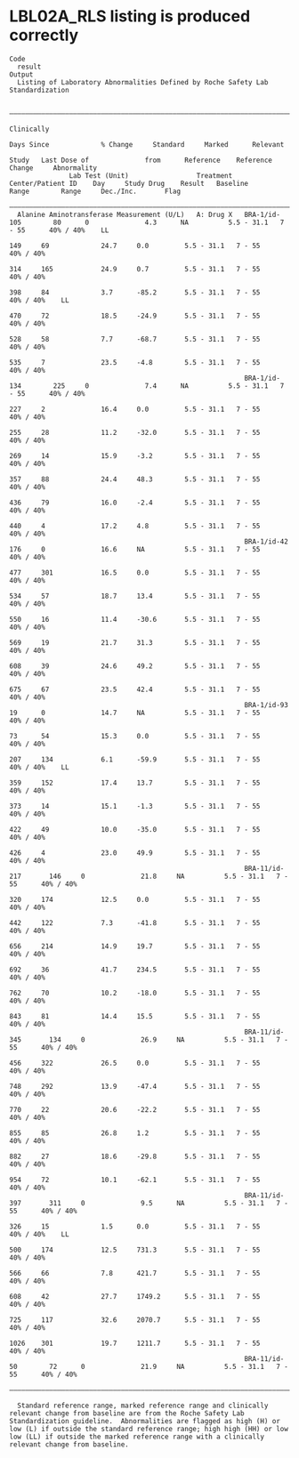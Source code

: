 # LBL02A_RLS listing is produced correctly

    Code
      result
    Output
      Listing of Laboratory Abnormalities Defined by Roche Safety Lab Standardization
      
      ——————————————————————————————————————————————————————————————————————————————————————————————————————————————————————————————————————————————————————————————————————————
                                                                                                                                                        Clinically              
                                                                                            Days Since             % Change     Standard     Marked      Relevant               
                                                                                   Study   Last Dose of              from      Reference    Reference     Change     Abnormality
                   Lab Test (Unit)                 Treatment   Center/Patient ID    Day     Study Drug    Result   Baseline      Range        Range     Dec./Inc.       Flag    
      ——————————————————————————————————————————————————————————————————————————————————————————————————————————————————————————————————————————————————————————————————————————
      Alanine Aminotransferase Measurement (U/L)   A: Drug X   BRA-1/id-105        80      0              4.3      NA          5.5 - 31.1   7 - 55      40% / 40%    LL         
                                                                                   149     69             24.7     0.0         5.5 - 31.1   7 - 55      40% / 40%               
                                                                                   314     165            24.9     0.7         5.5 - 31.1   7 - 55      40% / 40%               
                                                                                   398     84             3.7      -85.2       5.5 - 31.1   7 - 55      40% / 40%    LL         
                                                                                   470     72             18.5     -24.9       5.5 - 31.1   7 - 55      40% / 40%               
                                                                                   528     58             7.7      -68.7       5.5 - 31.1   7 - 55      40% / 40%               
                                                                                   535     7              23.5     -4.8        5.5 - 31.1   7 - 55      40% / 40%               
                                                               BRA-1/id-134        225     0              7.4      NA          5.5 - 31.1   7 - 55      40% / 40%               
                                                                                   227     2              16.4     0.0         5.5 - 31.1   7 - 55      40% / 40%               
                                                                                   255     28             11.2     -32.0       5.5 - 31.1   7 - 55      40% / 40%               
                                                                                   269     14             15.9     -3.2        5.5 - 31.1   7 - 55      40% / 40%               
                                                                                   357     88             24.4     48.3        5.5 - 31.1   7 - 55      40% / 40%               
                                                                                   436     79             16.0     -2.4        5.5 - 31.1   7 - 55      40% / 40%               
                                                                                   440     4              17.2     4.8         5.5 - 31.1   7 - 55      40% / 40%               
                                                               BRA-1/id-42         176     0              16.6     NA          5.5 - 31.1   7 - 55      40% / 40%               
                                                                                   477     301            16.5     0.0         5.5 - 31.1   7 - 55      40% / 40%               
                                                                                   534     57             18.7     13.4        5.5 - 31.1   7 - 55      40% / 40%               
                                                                                   550     16             11.4     -30.6       5.5 - 31.1   7 - 55      40% / 40%               
                                                                                   569     19             21.7     31.3        5.5 - 31.1   7 - 55      40% / 40%               
                                                                                   608     39             24.6     49.2        5.5 - 31.1   7 - 55      40% / 40%               
                                                                                   675     67             23.5     42.4        5.5 - 31.1   7 - 55      40% / 40%               
                                                               BRA-1/id-93         19      0              14.7     NA          5.5 - 31.1   7 - 55      40% / 40%               
                                                                                   73      54             15.3     0.0         5.5 - 31.1   7 - 55      40% / 40%               
                                                                                   207     134            6.1      -59.9       5.5 - 31.1   7 - 55      40% / 40%    LL         
                                                                                   359     152            17.4     13.7        5.5 - 31.1   7 - 55      40% / 40%               
                                                                                   373     14             15.1     -1.3        5.5 - 31.1   7 - 55      40% / 40%               
                                                                                   422     49             10.0     -35.0       5.5 - 31.1   7 - 55      40% / 40%               
                                                                                   426     4              23.0     49.9        5.5 - 31.1   7 - 55      40% / 40%               
                                                               BRA-11/id-217       146     0              21.8     NA          5.5 - 31.1   7 - 55      40% / 40%               
                                                                                   320     174            12.5     0.0         5.5 - 31.1   7 - 55      40% / 40%               
                                                                                   442     122            7.3      -41.8       5.5 - 31.1   7 - 55      40% / 40%               
                                                                                   656     214            14.9     19.7        5.5 - 31.1   7 - 55      40% / 40%               
                                                                                   692     36             41.7     234.5       5.5 - 31.1   7 - 55      40% / 40%               
                                                                                   762     70             10.2     -18.0       5.5 - 31.1   7 - 55      40% / 40%               
                                                                                   843     81             14.4     15.5        5.5 - 31.1   7 - 55      40% / 40%               
                                                               BRA-11/id-345       134     0              26.9     NA          5.5 - 31.1   7 - 55      40% / 40%               
                                                                                   456     322            26.5     0.0         5.5 - 31.1   7 - 55      40% / 40%               
                                                                                   748     292            13.9     -47.4       5.5 - 31.1   7 - 55      40% / 40%               
                                                                                   770     22             20.6     -22.2       5.5 - 31.1   7 - 55      40% / 40%               
                                                                                   855     85             26.8     1.2         5.5 - 31.1   7 - 55      40% / 40%               
                                                                                   882     27             18.6     -29.8       5.5 - 31.1   7 - 55      40% / 40%               
                                                                                   954     72             10.1     -62.1       5.5 - 31.1   7 - 55      40% / 40%               
                                                               BRA-11/id-397       311     0              9.5      NA          5.5 - 31.1   7 - 55      40% / 40%               
                                                                                   326     15             1.5      0.0         5.5 - 31.1   7 - 55      40% / 40%    LL         
                                                                                   500     174            12.5     731.3       5.5 - 31.1   7 - 55      40% / 40%               
                                                                                   566     66             7.8      421.7       5.5 - 31.1   7 - 55      40% / 40%               
                                                                                   608     42             27.7     1749.2      5.5 - 31.1   7 - 55      40% / 40%               
                                                                                   725     117            32.6     2070.7      5.5 - 31.1   7 - 55      40% / 40%               
                                                                                   1026    301            19.7     1211.7      5.5 - 31.1   7 - 55      40% / 40%               
                                                               BRA-11/id-50        72      0              21.9     NA          5.5 - 31.1   7 - 55      40% / 40%               
      ——————————————————————————————————————————————————————————————————————————————————————————————————————————————————————————————————————————————————————————————————————————
      
      Standard reference range, marked reference range and clinically relevant change from baseline are from the Roche Safety Lab Standardization guideline.  Abnormalities are flagged as high (H) or low (L) if outside the standard reference range; high high (HH) or low low (LL) if outside the marked reference range with a clinically relevant change from baseline.

